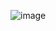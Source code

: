 ![image](https://user-images.githubusercontent.com/83539143/144758001-7e6ea244-2544-4a1c-aea9-557921121e0c.png)
